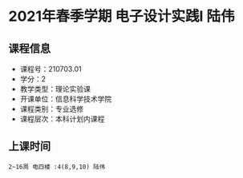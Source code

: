 # 2021年春季学期 电子设计实践I 陆伟






## 课程信息

- 课程号：210703.01
- 学分：2
- 教学类型：理论实验课
- 开课单位：信息科学技术学院
- 课程类别：专业选修
- 课程层次：本科计划内课程

## 上课时间

```
2~16周 电四楼 :4(8,9,10) 陆伟
```

